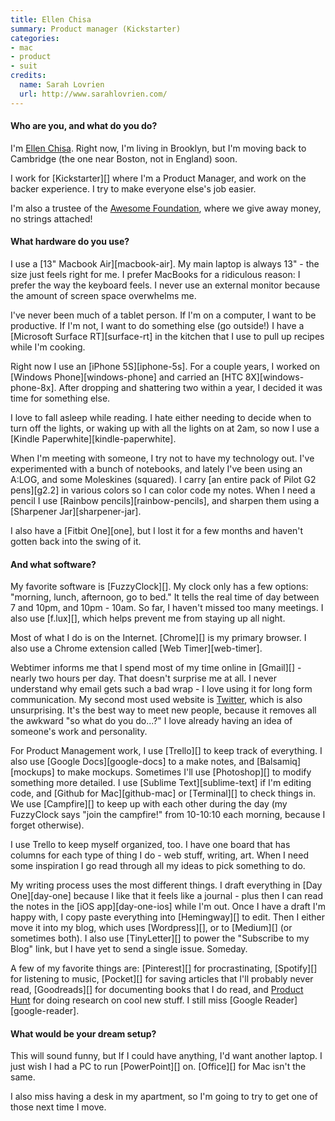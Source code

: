 ```yaml
---
title: Ellen Chisa
summary: Product manager (Kickstarter)
categories:
- mac
- product
- suit
credits:
  name: Sarah Lovrien
  url: http://www.sarahlovrien.com/
---
```


#### Who are you, and what do you do?

I'm [Ellen Chisa](http://www.ellenchisa.com/ "Ellen's website."). Right now, I'm living in Brooklyn, but I'm moving back to Cambridge (the one near Boston, not in England) soon. 

I work for [Kickstarter][] where I'm a Product Manager, and work on the backer experience. I try to make everyone else's job easier.

I'm also a trustee of the [Awesome Foundation](http://www.awesomefoundation.org/ "A foundation that gives away $1000 grants."), where we give away money, no strings attached!

#### What hardware do you use?

I use a [13" Macbook Air][macbook-air]. My main laptop is always 13" - the size just feels right for me. I prefer MacBooks for a ridiculous reason: I prefer the way the keyboard feels. I never use an external monitor because the amount of screen space overwhelms me.

I've never been much of a tablet person. If I'm on a computer, I want to be productive. If I'm not, I want to do something else (go outside!) I have a [Microsoft Surface RT][surface-rt] in the kitchen that I use to pull up recipes while I'm cooking.

Right now I use an [iPhone 5S][iphone-5s]. For a couple years, I worked on [Windows Phone][windows-phone] and carried an [HTC 8X][windows-phone-8x]. After dropping and shattering two within a year, I decided it was time for something else.

I love to fall asleep while reading. I hate either needing to decide when to turn off the lights, or waking up with all the lights on at 2am, so now I use a [Kindle Paperwhite][kindle-paperwhite].

When I'm meeting with someone, I try not to have my technology out. I've experimented with a bunch of notebooks, and lately I've been using an A:LOG, and some Moleskines (squared). I carry [an entire pack of Pilot G2 pens][g2.2] in various colors so I can color code my notes.  When I need a pencil I use [Rainbow pencils][rainbow-pencils], and sharpen them using a [Sharpener Jar][sharpener-jar]. 

I also have a [Fitbit One][one], but I lost it for a few months and haven't gotten back into the swing of it.

#### And what software?

My favorite software is [FuzzyClock][]. My clock only has a few options: "morning, lunch, afternoon, go to bed." It tells the real time of day between 7 and 10pm, and 10pm - 10am. So far, I haven't missed too many meetings. I also use [f.lux][], which helps prevent me from staying up all night.

Most of what I do is on the Internet. [Chrome][] is my primary browser. I also use a Chrome extension called [Web Timer][web-timer].

Webtimer informs me that I spend most of my time online in [Gmail][] - nearly two hours per day. That doesn't surprise me at all. I never understand why email gets such a bad wrap - I love using it for long form communication. My second most used website is [Twitter](http://www.twitter.com/ellenchisa "Ellen's Twitter account."), which is also unsurprising. It's the best way to meet new people, because it removes all the awkward "so what do you do...?" I love already having an idea of someone's work and personality.

For Product Management work, I use [Trello][] to keep track of everything. I also use [Google Docs][google-docs] to a make notes, and [Balsamiq][mockups] to make mockups. Sometimes I'll use [Photoshop][] to modify something more detailed. I use [Sublime Text][sublime-text] if I'm editing code, and [Github for Mac][github-mac] or [Terminal][] to check things in. We use [Campfire][] to keep up with each other during the day (my FuzzyClock says "join the campfire!" from 10-10:10 each morning, because I forget otherwise).

I use Trello to keep myself organized, too. I have one board that has columns for each type of thing I do - web stuff, writing, art. When I need some inspiration I go read through all my ideas to pick something to do.

My writing process uses the most different things. I draft everything in [Day One][day-one] because I like that it feels like a journal - plus then I can read the notes in the [iOS app][day-one-ios] while I'm out. Once I have a draft I'm happy with, I copy paste everything into [Hemingway][] to edit. Then I either move it into my blog, which uses [Wordpress][], or to [Medium][] (or sometimes both). I also use [TinyLetter][] to power the "Subscribe to my Blog" link, but I have yet to send a single issue. Someday.

A few of my favorite things are: [Pinterest][] for procrastinating, [Spotify][] for listening to music, [Pocket][] for saving articles that I'll probably never read, [Goodreads][] for documenting books that I do read, and [Product Hunt](http://www.producthunt.com/ "A product discovery site.") for doing research on cool new stuff. I still miss [Google Reader][google-reader].

#### What would be your dream setup?

This will sound funny, but If I could have anything, I'd want another laptop. I just wish I had a PC to run [PowerPoint][] on. [Office][] for Mac isn't the same. 

I also miss having a desk in my apartment, so I'm going to try to get one of those next time I move.